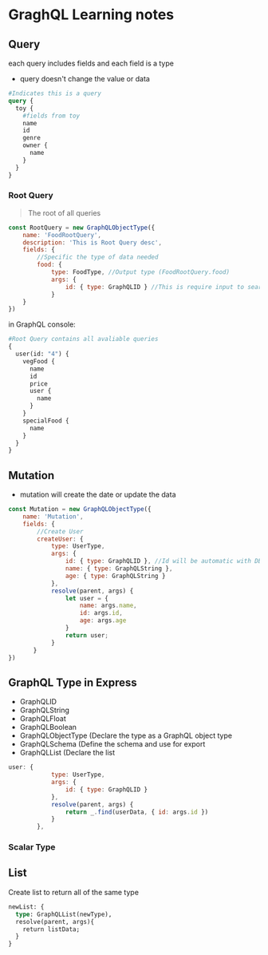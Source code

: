 # GraghQL Learning notes

## Query
each query includes fields and each field is a type

- query doesn't change the value or data

```graphql
#Indicates this is a query
query {
  toy {
    #fields from toy
    name
    id
    genre
    owner {
      name
    }
  }
}
```

### Root Query
> The root of all queries
```javascript
const RootQuery = new GraphQLObjectType({
    name: 'FoodRootQuery',
    description: 'This is Root Query desc',
    fields: {
        //Specific the type of data needed
        food: {
            type: FoodType, //Output type (FoodRootQuery.food)
            args: {
                id: { type: GraphQLID } //This is require input to search data (This can be implment as search by id or etc)
            }
    }
})
```
in GraphQL console:
```graphql
#Root Query contains all avaliable queries
{ 
  user(id: "4") {
    vegFood {
      name
      id
      price
      user {
        name
      }
    }
    specialFood {
      name
    }
  }
}
```

## Mutation

- mutation will create the date or update the data
```javascript
const Mutation = new GraphQLObjectType({
    name: 'Mutation',
    fields: {
        //Create User
        createUser: {
            type: UserType,
            args: {
                id: { type: GraphQLID }, //Id will be automatic with DB
                name: { type: GraphQLString },
                age: { type: GraphQLString }
            },
            resolve(parent, args) {
                let user = {
                    name: args.name,
                    id: args.id,
                    age: args.age
                }
                return user;
            }
       }
})
```

## GraphQL Type in Express 

- GraphQLID
- GraphQLString
- GraphQLFloat
- GraphQLBoolean
- GraphQLObjectType (Declare the type as a GraphQL object type
- GraphQLSchema (Define the schema and use for export
- GraphQLList (Declare the list 
```javascript
user: {
            type: UserType,
            args: {
                id: { type: GraphQLID }
            },
            resolve(parent, args) {
                return _.find(userData, { id: args.id })
            }
        },
```
### Scalar Type



## List
Create list to return all of the same type
```graphql
newList: {
  type: GraphQLList(newType),
  resolve(parent, args){
    return listData;
  }
}


